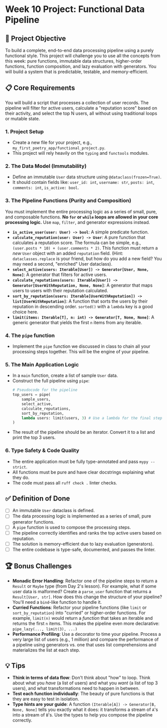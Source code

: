# Week 10 Project: Functional Data Pipeline

## 🎯 Project Objective
To build a complete, end-to-end data processing pipeline using a purely functional style. This project will challenge you to use all the concepts from this week: pure functions, immutable data structures, higher-order functions, function composition, and lazy evaluation with generators. You will build a system that is predictable, testable, and memory-efficient.

## 📋 Core Requirements
You will build a script that processes a collection of user records. The pipeline will filter for active users, calculate a "reputation score" based on their activity, and select the top N users, all without using traditional loops or mutable state.

### 1. Project Setup
-   Create a new file for your project, e.g., `my_first_poetry_app/functional_project.py`.
-   This project will rely heavily on the `typing` and `functools` modules.

### 2. The Data Model (Immutability)
-   Define an immutable `User` data structure using `@dataclass(frozen=True)`.
-   It should contain fields like: `user_id: int`, `username: str`, `posts: int`, `comments: int`, `is_active: bool`.

### 3. The Pipeline Functions (Purity and Composition)
You must implement the entire processing logic as a series of small, pure, and composable functions. **No `for` or `while` loops are allowed in your core processing logic.** Use `map`, `filter`, and generator expressions instead.

-   **`is_active_user(user: User) -> bool`**: A simple predicate function.
-   **`calculate_reputation(user: User) -> User`**: A pure function that calculates a reputation score. The formula can be simple, e.g., `(user.posts * 10) + (user.comments * 2)`. This function must return a *new* `User` object with an added `reputation` field. (Hint: `dataclasses.replace` is your friend, but how do you add a new field? You may need a second, "enriched" User dataclass).
-   **`select_active(users: Iterable[User]) -> Generator[User, None, None]`**: A generator that filters for active users.
-   **`calculate_reputations(users: Iterable[User]) -> Generator[UserWithReputation, None, None]`**: A generator that maps users to users with their reputation calculated.
-   **`sort_by_reputation(users: Iterable[UserWithReputation]) -> list[UserWithReputation]`**: A function that sorts the users by their reputation in descending order. `sorted()` with a `lambda` key is a good choice here.
-   **`limit(items: Iterable[T], n: int) -> Generator[T, None, None]`**: A generic generator that yields the first `n` items from any iterable.

### 4. The `pipe` function
-   Implement the `pipe` function we discussed in class to chain all your processing steps together. This will be the engine of your pipeline.

### 5. The Main Application Logic
-   In a `main` function, create a list of sample `User` data.
-   Construct the full pipeline using `pipe`:
    ```python
    # Pseudocode for the pipeline
    top_users = pipe(
        sample_users,
        select_active,
        calculate_reputations,
        sort_by_reputation,
        lambda users: limit(users, 3) # Use a lambda for the final step
    )
    ```
-   The result of the pipeline should be an iterator. Convert it to a list and print the top 3 users.

### 6. Type Safety & Code Quality
-   The entire application must be fully type-annotated and pass `mypy --strict`.
-   All functions must be pure and have clear docstrings explaining what they do.
-   The code must pass all `ruff check .` linter checks.

## ✅ Definition of Done
- [ ] An immutable `User` dataclass is defined.
- [ ] The data processing logic is implemented as a series of small, pure generator functions.
- [ ] A `pipe` function is used to compose the processing steps.
- [ ] The pipeline correctly identifies and ranks the top active users based on reputation.
- [ ] The solution is memory-efficient due to lazy evaluation (generators).
- [ ] The entire codebase is type-safe, documented, and passes the linter.

## 🏆 Bonus Challenges
-   **Monadic Error Handling**: Refactor one of the pipeline steps to return a `Result` or `Maybe` type (from Day 2's lesson). For example, what if some user data is malformed? Create a `parse_user` function that returns a `Result[User, str]`. How does this change the structure of your pipeline? You'll need a `bind`-like function to handle it.
-   **Curried Functions**: Refactor your pipeline functions (like `limit` or `sort_by_reputation`) into "curried" or higher-order functions. For example, `limit(n)` would return a *function* that takes an iterable and returns the first `n` items. This makes the pipeline even more declarative: `pipe_lazy(..., limit(3), ...)`
-   **Performance Profiling**: Use a decorator to time your pipeline. Process a very large list of users (e.g., 1 million) and compare the performance of a pipeline using generators vs. one that uses list comprehensions and materializes the list at each step.

## 💡 Tips
-   **Think in terms of data flow**: Don't think about "how" to loop. Think about what you *have* (a list of users) and what you *want* (a list of top 3 users), and what transformations need to happen in between.
-   **Test each function individually**: The beauty of pure functions is that they are easy to test in isolation.
-   **Type hints are your guide**: A function `(Iterable[A]) -> Generator[B, None, None]` tells you exactly what it does: it transforms a stream of `A`'s into a stream of `B`'s. Use the types to help you compose the pipeline correctly.

